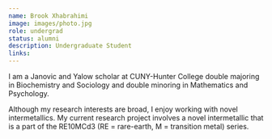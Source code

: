 ```yaml
---
name: Brook Xhabrahimi
image: images/photo.jpg
role: undergrad
status: alumni
description: Undergraduate Student
links:
---
```

I am a Janovic and Yalow scholar at CUNY-Hunter College double majoring in Biochemistry and Sociology and double minoring in Mathematics and Psychology.

Although my research interests are broad, I enjoy working with novel intermetallics. My current research project involves a novel intermetallic that is a part of the RE10MCd3 (RE = rare-earth, M = transition metal) series.